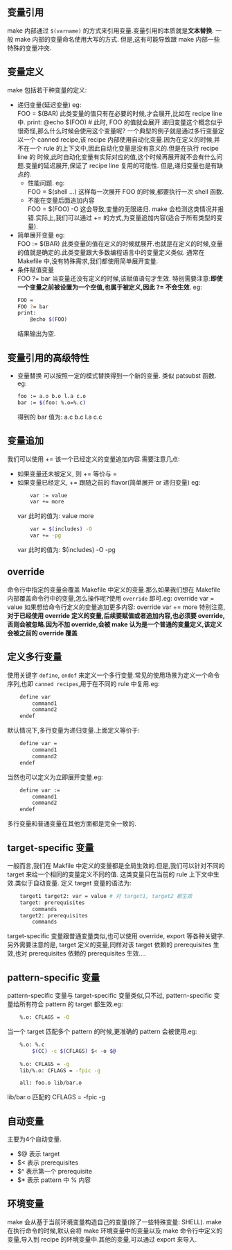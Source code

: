 ## 变量引用
make 内部通过 `$(varname)` 的方式来引用变量.变量引用的本质就是**文本替换**. 一般 make 内部的变量命名使用大写的方式. 但是,这有可能导致跟 make 内部一些特殊的变量冲突.
## 变量定义
make 包括若干种变量的定义:
- 递归变量(延迟变量) eg:<br>
    FOO = $(BAR)
    此类变量的值只有在必要的时候,才会展开,比如在 recipe line 中.
    print:
    @echo $(FOO)  # 此时, FOO 的值就会展开
    递归变量这个概念似乎很奇怪,那么什么时候会使用这个变量呢?
    一个典型的例子就是通过多行变量定以一个 canned recipe,该 recipe 内部使用自动化变量.因为在定义的时候,并不在一个 rule 的上下文中,因此自动化变量是没有意义的.但是在执行 recipe line 的
    时候,此时自动化变量有实际对应的值,这个时候再展开就不会有什么问题.变量的延迟展开,保证了 recipe line 复用的可能性.
    但是,递归变量也是有缺点的.
    - 性能问题. eg:<br>
        FOO = $(shell ...)
        这样每一次展开 FOO 的时候,都要执行一次 shell 函数.
    - 不能在变量后面追加内容<br>
        FOO = $(FOO) -O
        这会导致,变量的无限递归. make 会检测这类情况并报错.实际上,我们可以通过 += 的方式,为变量追加内容(适合于所有类型的变量).
- 简单展开变量 eg:<br>
    FOO := $(BAR)
    此类变量的值在定义的时候就展开.也就是在定义的时候,变量的值就是确定的.此类变量跟大多数编程语言中的变量定义类似.
    通常在 Makefile 中,没有特殊需求,我们都使用简单展开变量.
- 条件赋值变量<br>
    FOO ?= bar
    当变量还没有定义的时候,该赋值语句才生效.
    特别需要注意:**即使一个变量之前被设置为一个空值,也属于被定义,因此 ?= 不会生效**. eg:
    ```sh
    FOO =
    FOO ?= bar
    print:
        @echo $(FOO)
    ```
    结果输出为空.

## 变量引用的高级特性
  - 变量替换
    可以按照一定的模式替换得到一个新的变量. 类似 patsubst 函数. eg:
    ```sh
    foo := a.o b.o l.a c.o
    bar := $(foo: %.o=%.c)
    ```
    得到的 bar 值为: a.c b.c l.a c.c

## 变量追加
我们可以使用 += 该一个已经定义的变量追加内容.需要注意几点:<br>
- 如果变量还未被定义, 则 += 等价与 =
- 如果变量已经定义, += 跟随之前的 flavor(简单展开 or 递归变量)
    eg:
    ```sh
        var := value
        var += more
    ```
    var 此时的值为: value more
    ```sh
        var = $(includes) -O
        var += -pg
    ```
    var 此时的值为: $(includes) -O -pg

## override
命令行中指定的变量会覆盖 Makefile 中定义的变量.那么如果我们想在 Makefile 内部覆盖命令行中的变量,怎么操作呢?使用 `override` 即可.eg:
    override var = value
如果想给命令行定义的变量追加更多内容:
    override var += more
特别注意,**对于已经使用 override 定义的变量,后续要赋值或者追加内容,也必须要 override,否则会被忽略.因为不加 override,会被 make 认为是一个普通的变量定义,该定义会被之前的 override 覆盖**

## 定义多行变量
使用关键字 `define`, `endef` 来定义一个多行变量.常见的使用场景为定义一个命令序列,也即 `canned recipes`,用于在不同的 rule 中复用.eg:
```sh
    define var
        command1
        command2
    endef
```
默认情况下,多行变量为递归变量.上面定义等价于:
```sh
    define var =
        command1
        command2
    endef
```
当然也可以定义为立即展开变量.eg:
```sh
    define var :=
        command1
        command2
    endef
```
多行变量和普通变量在其他方面都是完全一致的.

## target-specific 变量
一般而言,我们在 Makfile 中定义的变量都是全局生效的.但是,我们可以针对不同的 target 来给一个相同的变量定义不同的值. 这类变量只在当前的 rule 上下文中生效.类似于自动变量.
定义 target 变量的语法为:
```sh
    target1 target2: var = value # 对 target1, target2 都生效
    target: prerequisites
        commands
    target2: prerequisites
        commands
```
target-specific 变量跟普通变量类似,也可以使用 override, export 等各种关键字.
另外需要注意的是, target 定义的变量,同样对该 target 依赖的 prerequisites 生效,也对 prerequisites 依赖的 prerequisites 生效....

## pattern-specific 变量
pattern-specific 变量与 target-specific 变量类似,只不过, pattern-specific 变量给所有符合 pattern 的 target 都生效.eg:
```sh
    %.o: CFLAGS = -O
```
当一个 target 匹配多个 pattern 的时候,更准确的 pattern 会被使用.eg:
```sh
    %.o: %.c
        $(CC) -c $(CFLAGS) $< -o $@
    
    %.o: CFLAGS = -g
    lib/%.o: CFLAGS = -fpic -g

    all: foo.o lib/bar.o
```
lib/bar.o 匹配的 CFLAGS = -fpic -g

## 自动变量
主要为4个自动变量.
- $@ 表示 target
- $< 表示 prerequisites
- $^ 表示第一个 prerequisite
- $* 表示 pattern 中 % 内容

## 环境变量
make 会从基于当前环境变量构造自己的变量(除了一些特殊变量: SHELL).
make 在执行命令的时候,默认会将 make 环境变量中的变量以及 make 命令行中定义的变量,导入到 recipe 的环境变量中.其他的变量,可以通过 export 来导入.
